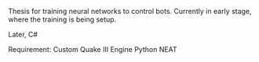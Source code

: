 Thesis for training neural networks to control bots. Currently in early stage, where the training is being setup.

Later, C#

Requirement:
Custom Quake III Engine
Python NEAT